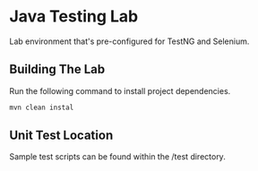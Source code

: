 # Java Testing Lab
Lab environment that's pre-configured for TestNG and Selenium.

## Building The Lab
Run the following command to install project dependencies.
```bash
mvn clean instal
```

## Unit Test Location
Sample test scripts can be found within the /test directory.

